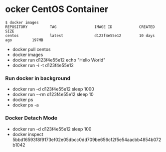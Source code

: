 ocker CentOS Container
=======================

```
$ docker images
REPOSITORY          TAG                 IMAGE ID            CREATED             SIZE
centos              latest              d123f4e55e12        10 days ago         197MB
```

* docker pull centos
* docker images
* docker run d123f4e55e12 echo "Hello World"
* docker run -i -t d123f4e55e12


### Run docker in background

* docker run -d d123f4e55e12 sleep 1000
* docker run --rm d123f4e55e12 sleep 10
* docker ps
* docker ps -a


### Docker Detach Mode 

* docker run -d d123f4e55e12 sleep 100
* docker inspect 5bbd16593f8f9173ef02e05dbcc0dd709be656cf2f5e54aacbb4854b072b1042
